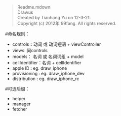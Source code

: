 
>  Readme.mdown   
>  Drawus   
>  Created by Tianhang Yu on 12-3-21.   
>  Copyright (c) 2012年 99fang. All rights reserved.   

#命名规则：

* controls：动词 或 动词短语 + viewController
* views: 同controls
* models： 名词 或 名词词组 + model
* cellIdentifier：名词 + cellIdentifier
* apple ID : eg. draw_iphone
* provisioning : eg. draw_iphone_dev
* distribution : eg. draw_iphone_rc

#可选后缀：

* helper	 
* manager  
* fetcher

